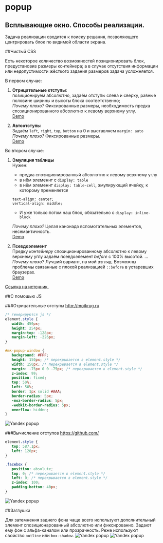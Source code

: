 popup
=====
Всплывающие окно. Способы реализации.
-----
Задача реализации сводится к поиску решания, позволяющего центрировать блок по видимой области экрана.

##Чистый CSS

Есть некоторое количество возможностей позиционировать блок, предустановив размеры контейнера; 
а в случае отсутствия информации или недопустимости жёсткого задания размеров задача усложняется.

В первом случае: 
1. **Отрицательные отступы**:  
   позиционируем абсолютно, задаём отступы слева и сверху, равные половине ширины и высоты блока соответственно;   
   *Почему плохо?* Фиксированные размеры, необходимость предка спозиционированного абсолютно к левому верхнему углу.  
   [Demo](http://jsfiddle.net/ZigGreen/nyzrhkwr/2/)
   
2. **Автоотступы**  
   Задаём `left`, `right`, `top`, `bottom` на 0 и выставляем ``margin: auto``  
   *Почему плохо?* Фиксированные размеры.  
   [Demo](http://jsfiddle.net/ZigGreen/nyzrhkwr/4/)
   
Во втором случае:

1. **Эмуляция таблицы**  
   Нужен: 
    - предка спозиционированный абсолютно к левому верхнему углу
    - в нём элеменнт с `display: table`
    - в нём элеменнт `display: table-cell`, эмулирующий ячейку, к которому пременяется 
    ```
    text-align: center;
    vertical-align: middle;
    ```
    - И уже только потом наш блок, обязательно с `display: inline-block`
    
   *Почему плохо?* Целая канонада вспомогательных элементов, несемантичность.  
   [Demo](http://jsfiddle.net/ZigGreen/nyzrhkwr/5/)
   
2. **Псевдоэлемент**  
   Предку *контейнеру* спозиционированному абсолютно к левому верхнему
   углу задаём псевдоэлемент *before* c 100% высотой.  ...  
   *Почему плохо?* Лучший вариант, на мой взгляд. Возможны проблемы связанные 
   с плохой реализацией `::before` в устаревших браузерах.  
   [Demo](http://jsfiddle.net/ZigGreen/nyzrhkwr/6/)
   
[Ссылка на источник.](http://habrahabr.ru/post/238449/)


##С помошью JS

###Отрицательные отступы 
http://moikrug.ru

```css
/* генерируются js */
element.style {
   width: 450px;
   height: 254px;
   margin-top: -128px; 
   margin-left: -226px;
}
```
```css
#mk-popup-window {
   background: #FFF;
   height: 150px; /* перекрывается в element.style */
   width: 150px; /* перекрывается в element.style */
   margin: -75px 0 0 -75px; /* перекрывается в element.style */
   z-index: 99;
   position: fixed;
   top: 50%;
   left: 50%;
   border: 1px solid #AAA;
   border-radius: 5px;
   -moz-border-radius: 5px;
   -webkit-border-radius: 5px;
   overflow: hidden;
}
```
![Yandex popup](https://contact-janet.codio.io/img/box.png "")

###Вычисление отступов
https://github.com/

```css
element.style {
   top: 587.1px;
   left: 120px;
}
```
```css
.facebox {
   position: absolute;
   top: 0; /* перекрывается в element.style */
   left: 0; /* перекрывается в element.style */
   z-index: 100;
   padding-bottom: 40px;
}
```
![Yandex popup](https://contact-janet.codio.io/img/box_gh.png "")

##Заглушка

Для затемнения заднего фона чаще всего используют дополнительный элемент
спозиционарованный абсолютно или фиксированно. Задают ему фон с альфа-каналом или прозрачность. 
Реже используют свойство `outline` или `box-shadow`.
![Yandex popup](https://contact-janet.codio.io/img/background.png "")
![Yandex popup](https://contact-janet.codio.io/img/background_gh.png "")
 
